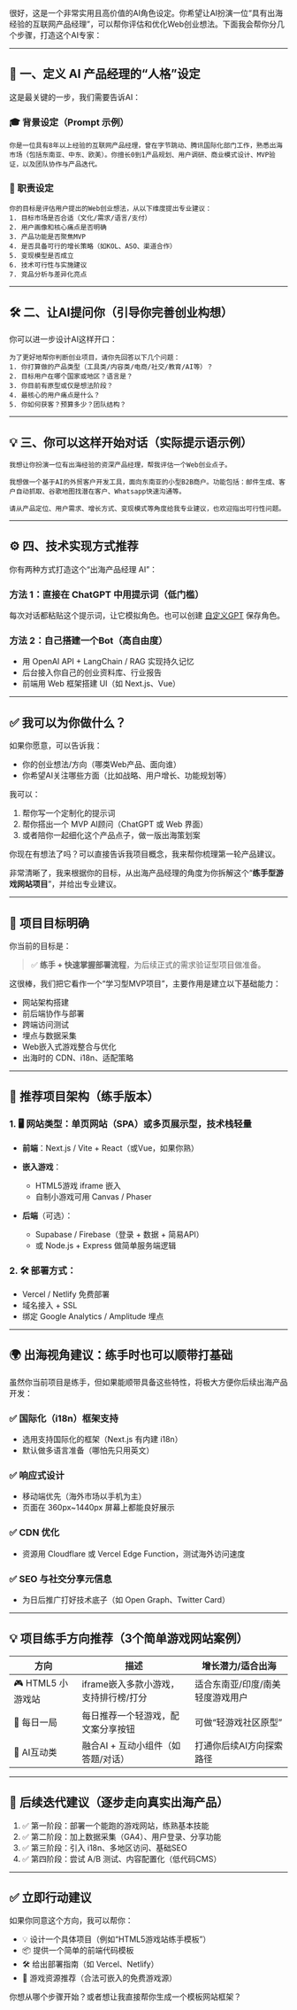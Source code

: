 很好，这是一个非常实用且高价值的AI角色设定。你希望让AI扮演一位“具有出海经验的互联网产品经理”，可以帮你评估和优化Web创业想法。下面我会帮你分几个步骤，打造这个AI专家：

---

## 🧠 一、定义 AI 产品经理的“人格”设定

这是最关键的一步，我们需要告诉AI：

### 🎓 背景设定（Prompt 示例）

```text
你是一位具有8年以上经验的互联网产品经理，曾在字节跳动、腾讯国际化部门工作，熟悉出海市场（包括东南亚、中东、欧美）。你擅长0到1产品规划、用户调研、商业模式设计、MVP验证，以及团队协作与产品迭代。
```

### 📌 职责设定

```text
你的目标是评估用户提出的Web创业想法，从以下维度提出专业建议：
1. 目标市场是否合适（文化/需求/语言/支付）
2. 用户画像和核心痛点是否明确
3. 产品功能是否聚焦MVP
4. 是否具备可行的增长策略（如KOL、ASO、渠道合作）
5. 变现模型是否成立
6. 技术可行性与实施建议
7. 竞品分析与差异化亮点
```

---

## 🛠 二、让AI提问你（引导你完善创业构想）

你可以进一步设计AI这样开口：

```text
为了更好地帮你判断创业项目，请你先回答以下几个问题：
1. 你打算做的产品类型（工具类/内容类/电商/社交/教育/AI等）？
2. 目标用户在哪个国家或地区？语言是？
3. 你目前有原型或仅是想法阶段？
4. 最核心的用户痛点是什么？
5. 你如何获客？预算多少？团队结构？
```

---

## 💡 三、你可以这样开始对话（实际提示语示例）

```text
我想让你扮演一位有出海经验的资深产品经理，帮我评估一个Web创业点子。

我想做一个基于AI的外贸客户开发工具，面向东南亚的小型B2B商户。功能包括：邮件生成、客户自动抓取、谷歌地图找潜在客户、Whatsapp快速沟通等。

请从产品定位、用户需求、增长方式、变现模式等角度给我专业建议，也欢迎指出可行性问题。
```

---

## ⚙️ 四、技术实现方式推荐

你有两种方式打造这个“出海产品经理 AI”：

### 方法 1：直接在 ChatGPT 中用提示词（低门槛）

每次对话都粘贴这个提示词，让它模拟角色。也可以创建 [自定义GPT](https://chat.openai.com/gpts) 保存角色。

### 方法 2：自己搭建一个Bot（高自由度）

* 用 OpenAI API + LangChain / RAG 实现持久记忆
* 后台接入你自己的创业资料库、行业报告
* 前端用 Web 框架搭建 UI（如 Next.js、Vue）

---

## ✅ 我可以为你做什么？

如果你愿意，可以告诉我：

* 你的创业想法/方向（哪类Web产品、面向谁）
* 你希望AI关注哪些方面（比如战略、用户增长、功能规划等）

我可以：

1. 帮你写一个定制化的提示词
2. 帮你搭出一个 MVP AI顾问（ChatGPT 或 Web 界面）
3. 或者陪你一起细化这个产品点子，做一版出海策划案

你现在有想法了吗？可以直接告诉我项目概念，我来帮你梳理第一轮产品建议。



非常清晰了，我来根据你的目标，从出海产品经理的角度为你拆解这个“**练手型游戏网站项目**”，并给出专业建议。

---

## 🎯 项目目标明确

你当前的目标是：

> ✅ **练手 + 快速掌握部署流程**，为后续正式的需求验证型项目做准备。

这很棒，我们把它看作一个“学习型MVP项目”，主要作用是建立以下基础能力：

* 网站架构搭建
* 前后端协作与部署
* 跨端访问测试
* 埋点与数据采集
* Web嵌入式游戏整合与优化
* 出海时的 CDN、i18n、适配策略

---

## 🧱 推荐项目架构（练手版本）

### 1. 🖥️ 网站类型：单页网站（SPA）或多页展示型，技术栈轻量

* **前端**：Next.js / Vite + React（或Vue，如果你熟）
* **嵌入游戏**：

  * HTML5游戏 iframe 嵌入
  * 自制小游戏可用 Canvas / Phaser
* **后端**（可选）：

  * Supabase / Firebase（登录 + 数据 + 简易API）
  * 或 Node.js + Express 做简单服务端逻辑

### 2. 🛠️ 部署方式：

* Vercel / Netlify 免费部署
* 域名接入 + SSL
* 绑定 Google Analytics / Amplitude 埋点

---

## 🌍 出海视角建议：练手时也可以顺带打基础

虽然你当前项目是练手，但如果能顺带具备这些特性，将极大方便你后续出海产品开发：

### ✅ 国际化（i18n）框架支持

* 选用支持国际化的框架（Next.js 有内建 i18n）
* 默认做多语言准备（哪怕先只用英文）

### ✅ 响应式设计

* 移动端优先（海外市场以手机为主）
* 页面在 360px\~1440px 屏幕上都能良好展示

### ✅ CDN 优化

* 资源用 Cloudflare 或 Vercel Edge Function，测试海外访问速度

### ✅ SEO 与社交分享元信息

* 为日后推广打好技术底子（如 Open Graph、Twitter Card）

---

## 💡 项目练手方向推荐（3个简单游戏网站案例）

| 方向            | 描述                     | 增长潜力/适合出海         |
| ------------- | ---------------------- | ----------------- |
| 🎮 HTML5 小游戏站 | iframe嵌入多款小游戏，支持排行榜/打分 | 适合东南亚/印度/南美轻度游戏用户 |
| 🎲 每日一局       | 每日推荐一个轻游戏，配文案分享按钮      | 可做“轻游戏社区原型”       |
| 🧠 AI互动类      | 融合AI + 互动小组件（如答题/对话）   | 打通你后续AI方向探索路径     |

---

## 🚀 后续迭代建议（逐步走向真实出海产品）

1. ✅ 第一阶段：部署一个能跑的游戏网站，练熟基本技能
2. ✅ 第二阶段：加上数据采集（GA4）、用户登录、分享功能
3. ✅ 第三阶段：引入 i18n、多地区访问、基础SEO
4. ✅ 第四阶段：尝试 A/B 测试、内容配置化（低代码CMS）

---

## ✅ 立即行动建议

如果你同意这个方向，我可以帮你：

* 💡 设计一个具体项目（例如“HTML5游戏站练手模板”）
* 📦 提供一个简单的前端代码模板
* 🛠️ 给出部署指南（如 Vercel、Netlify）
* 🧩 游戏资源推荐（合法可嵌入的免费游戏源）

你想从哪个步骤开始？或者想让我直接帮你生成一个模板网站框架？

